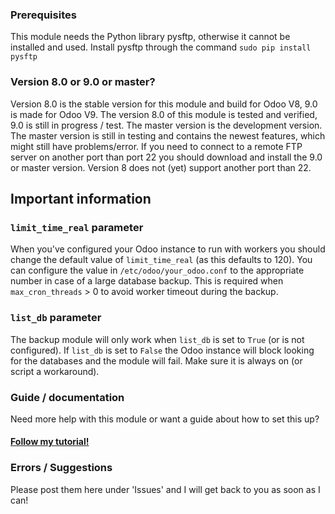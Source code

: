 <h3>Prerequisites</h3>
This module needs the Python library pysftp, otherwise it cannot be installed and used. Install pysftp through the command <code>sudo pip install pysftp</code>

<h3>Version 8.0 or 9.0 or master?</h3>
Version 8.0 is the stable version for this module and build for Odoo V8, 9.0 is made for Odoo V9.
The version 8.0 of this module is tested and verified, 9.0 is still in progress / test. The master version is the development version.
The master version is still in testing and contains the newest features, which might still have problems/error.
If you need to connect to a remote FTP server on another port than port 22 you should download and install the 9.0 or master version. Version 8 does not (yet) support another port than 22.

## Important information
### `limit_time_real` parameter
When you've configured your Odoo instance to run with workers you should change the default value of `limit_time_real` (as this defaults to 120). You can configure the value in `/etc/odoo/your_odoo.conf` to the appropriate number in case of a large database backup. This is required when `max_cron_threads` > 0 to avoid worker timeout during the backup.

### `list_db` parameter
The backup module will only work when `list_db` is set to `True` (or is not configured). If `list_db` is set to `False` the Odoo instance will block looking for the databases and the module will fail. Make sure it is always on (or script a workaround).

<h3>Guide / documentation</h3>
Need more help with this module or want a guide about how to set this up? <h4><a href="http://www.odoo.yenthevg.com/automated-backups-in-odoo/" target="_Blank">Follow my tutorial!</a></h4>

<h3>Errors / Suggestions</h3>
Please post them here under 'Issues' and I will get back to you as soon as I can!
